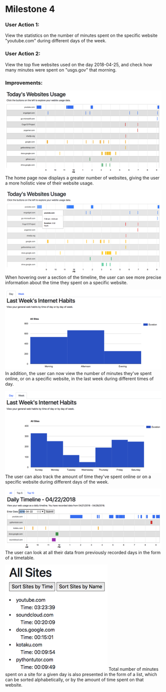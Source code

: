 # Milestone 4

### User Action 1:
View the statistics on the number of minutes spent on the specific website "youtube.com" during different days of the week.

### User Action 2:
View the top five websites used on the day 2018-04-25, and check how many minutes were spent on "usgs.gov" that morning.

### Improvements:

![](milestone5Pictures/home.png)
The home page now displays a greater number of websites, giving the user a more holistic view of their website usage.



![](milestone5Pictures/home_hover.png)
When hovering over a section of the timeline, the user can see more precise information about the time they spent on a specific website.



![](milestone5Pictures/usage_day.png)
In addition, the user can now view the number of minutes they've spent online, or on a specific website, in the last week during different times of day.



![](milestone5Pictures/usage_week.png)
The user can also track the amount of time they've spent online or on a specific website during different days of the week.



![](milestone5Pictures/calendar_top5.png)
The user can look at all their data from previously recorded days in the form of a timetable.



![](milestone5Pictures/calendar_all.png)
Total number of minutes spent on a site for a given day is also presented in the form of a list, which can be sorted alphabetically, or by the amount of time spent on that website.
